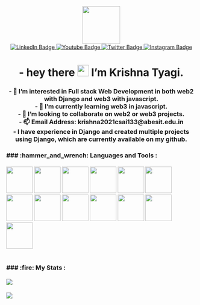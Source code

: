 <div id="header" align="center">
  <img src="https://media.giphy.com/media/M9gbBd9nbDrOTu1Mqx/giphy.gif" width="100"/>
</div>
<div id="badges" align="center">
  <a href="https://www.linkedin.com/in/krishna-tyagi-20b953250/">
    <img src="https://img.shields.io/badge/LinkedIn-blue?style=for-the-badge&logo=linkedin&logoColor=white" alt="LinkedIn Badge"/>
  </a>
  <a href="https://www.youtube.com/channel/UCb9mdSvFmdKZp6sHmuYgFzQ">
    <img src="https://img.shields.io/badge/YouTube-red?style=for-the-badge&logo=youtube&logoColor=white" alt="Youtube Badge"/>
  </a>
  <a href="https://twitter.com/KRISHNA61975539">
    <img src="https://img.shields.io/badge/Twitter-blue?style=for-the-badge&logo=twitter&logoColor=white" alt="Twitter Badge"/>
  </a>
   <a href="https://www.instagram.com/krishnatyagi_00/">
    <img src="https://img.shields.io/badge/Instagram-E4405F?style=for-the-badge&logo=instagram&logoColor=white" alt="Instagram Badge"/>
  </a>
</div>
<h1 align="center">
 - hey there
  <img src="https://media.giphy.com/media/hvRJCLFzcasrR4ia7z/giphy.gif" width="30px"/>  I’m Krishna Tyagi.
</h1>
<h3 align="center" >
- 👀 I’m interested in Full stack Web Development in both web2 with Django and web3 with javascript. <br>
- 🌱 I’m currently learning web3 in javascript.<br>
- 💞️ I’m looking to collaborate on web2 or web3 projects.<br>
- 📫 Email Address: krishna2021csai133@abesit.edu.in<br>
- I have experience in Django and created multiple projects using Django, which are currently available on my github.
<h3>
### :hammer_and_wrench: Languages and Tools :<br><br>
<div>
<img src="https://cdn.jsdelivr.net/gh/devicons/devicon/icons/c/c-original.svg" height="70" width="70" />
<img src="https://cdn.jsdelivr.net/gh/devicons/devicon/icons/css3/css3-original.svg"  height="70" width="70" />
<img src="https://cdn.jsdelivr.net/gh/devicons/devicon/icons/django/django-plain-wordmark.svg" height="70" width="70"  />
<img src="https://cdn.jsdelivr.net/gh/devicons/devicon/icons/git/git-original.svg"  height="70" width="70" />
<img src="https://cdn.jsdelivr.net/gh/devicons/devicon/icons/html5/html5-original.svg"  height="70" width="70" />
<img src="https://cdn.jsdelivr.net/gh/devicons/devicon/icons/javascript/javascript-original.svg"  height="70" width="70" />
<img src="https://cdn.jsdelivr.net/gh/devicons/devicon/icons/nextjs/nextjs-original-wordmark.svg"  height="70" width="70" />
<img src="https://cdn.jsdelivr.net/gh/devicons/devicon/icons/nodejs/nodejs-original-wordmark.svg"  height="70" width="70" />
<img src="https://cdn.jsdelivr.net/gh/devicons/devicon/icons/python/python-original.svg" height="70" width="70"  />
<img src="https://cdn.jsdelivr.net/gh/devicons/devicon/icons/react/react-original-wordmark.svg" height="70" width="70"  />
<img src="https://cdn.jsdelivr.net/gh/devicons/devicon/icons/sqlite/sqlite-original.svg" height="70" width="70"  />
<img src="https://cdn.jsdelivr.net/gh/devicons/devicon/icons/ubuntu/ubuntu-plain-wordmark.svg" height="70" width="70"  />
<img src="https://cdn.jsdelivr.net/gh/devicons/devicon/icons/yarn/yarn-original-wordmark.svg" height="70" width="70"  />
</div>
<br><br>
### :fire: My Stats :<br><br>
<a href="https://git.io/streak-stats"><img src="https://streak-stats.demolab.com?user=tyagi-krishna&theme=vision-friendly-dark&border_radius=7.7"/></a>
<br><br>
<a href="https://git.io/streak-stats"><img src="https://github-readme-stats.vercel.app/api/top-langs/?username=tyagi-krishna&layout=compact&theme=vision-friendly-dark"/></a>


<!---
tyagi-krishna/tyagi-krishna is a ✨ special ✨ repository because its `README.md` (this file) appears on your GitHub profile.
You can click the Preview link to take a look at your changes.
--->
